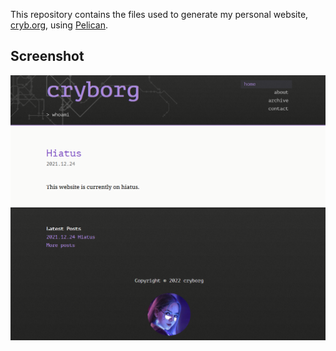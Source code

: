 This repository contains the files used to generate my personal website, [cryb.org](https://cryb.org/), using [Pelican](https://blog.getpelican.com/).

## Screenshot

![screenshot](cryborg-theme/screenshot.png)
